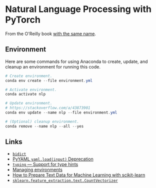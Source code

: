 # Natural Language Processing with PyTorch

From the O'Reilly book
[with the same name](https://learning.oreilly.com/library/view/natural-language-processing/9781491978221/).

## Environment

Here are some commands for using Anaconda to create, update, and cleanup
an environment for running this code.

```powershell
# Create environment.
conda env create --file environment.yml

# Activate environment.
conda activate nlp

# Update environment.
# https://stackoverflow.com/a/43873901
conda env update --name nlp --file environment.yml

# (Optional) cleanup environment.
conda remove --name nlp --all --yes
```

## Links

- [`bidict`](https://bidict.readthedocs.io/en/master/)
- [PyYAML `yaml.load(input)` Deprecation](https://msg.pyyaml.org/load)
- [`typing` &mdash; Support for type hints](https://docs.python.org/3/library/typing.html)
- [Managing environments](https://docs.conda.io/projects/conda/en/latest/user-guide/tasks/manage-environments.html)
- [How to Prepare Text Data for Machine Learning with scikit-learn](https://machinelearningmastery.com/prepare-text-data-machine-learning-scikit-learn/)
- [`sklearn.feature_extraction.text.CountVectorizer`](https://scikit-learn.org/stable/modules/generated/sklearn.feature_extraction.text.CountVectorizer.html)
